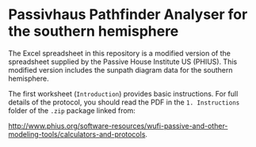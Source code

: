 Passivhaus Pathfinder Analyser for the southern hemisphere
==========================================================

The Excel spreadsheet in this repository is a modified version of the
spreadsheet supplied by the Passive House Institute US (PHIUS). This
modified version includes the sunpath diagram data for the southern
hemisphere.

The first worksheet (`Introduction`) provides basic instructions. For
full details of the protocol, you should read the PDF in the
`1. Instructions` folder of the `.zip` package linked from:

http://www.phius.org/software-resources/wufi-passive-and-other-modeling-tools/calculators-and-protocols.
